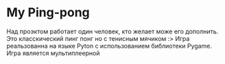 # My Ping-pong
Над проэктом работает один человек, кто желает може его дополнить.
Это класскический пинг понг но с тенисным мячиком :>
Игра реальзованна на языке Pyton с использованием библиотеки Pygame.
Игра является мультиплеерной
